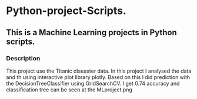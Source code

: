 # Python-project-Scripts.

## This is a  Machine Learning  projects in  Python scripts.

### Description

This project use the  Titanic diseaster data. In this project I analysed the data and th using interactive plot library plotly. Based on this I did prediction with the DecisionTreeClassifier using GridSearchCV. I get 0.74 accuracy and classification tree can be seen at the MLproject.png

